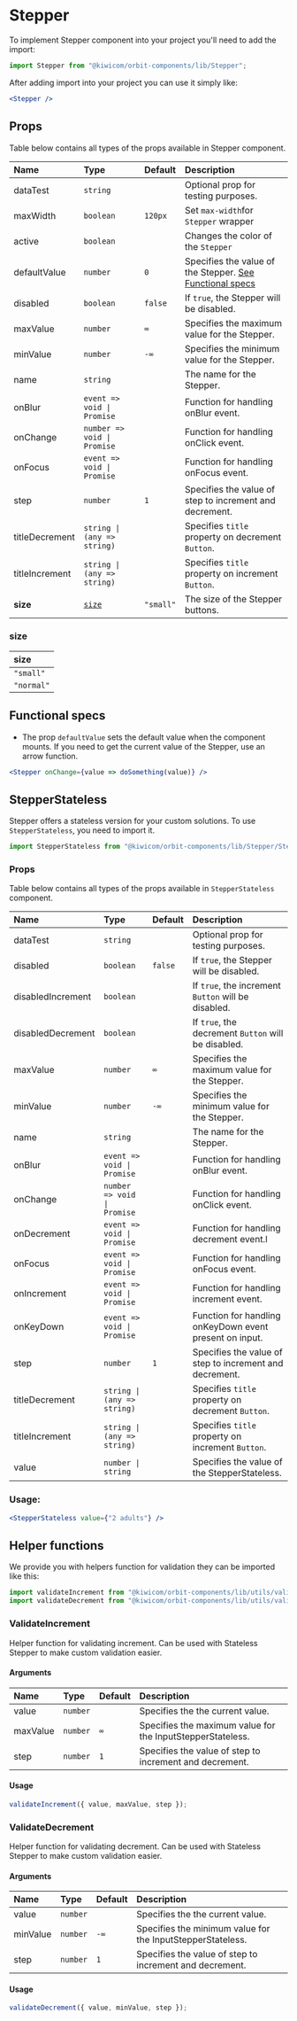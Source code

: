 # Stepper

To implement Stepper component into your project you'll need to add the import:

```jsx
import Stepper from "@kiwicom/orbit-components/lib/Stepper";
```

After adding import into your project you can use it simply like:

```jsx
<Stepper />
```

## Props

Table below contains all types of the props available in Stepper component.

| Name           | Type                        | Default   | Description                                                                   |
| :------------- | :-------------------------- | :-------- | :---------------------------------------------------------------------------- |
| dataTest       | `string`                    |           | Optional prop for testing purposes.                                           |
| maxWidth       | `boolean`                   | `120px`   | Set `max-width`for `Stepper` wrapper                                          |
| active         | `boolean`                   |           | Changes the color of the `Stepper`                                            |
| defaultValue   | `number`                    | `0`       | Specifies the value of the Stepper. [See Functional specs](#functional-specs) |
| disabled       | `boolean`                   | `false`   | If `true`, the Stepper will be disabled.                                      |
| maxValue       | `number`                    | `∞`       | Specifies the maximum value for the Stepper.                                  |
| minValue       | `number`                    | `-∞`      | Specifies the minimum value for the Stepper.                                  |
| name           | `string`                    |           | The name for the Stepper.                                                     |
| onBlur         | `event => void \| Promise`  |           | Function for handling onBlur event.                                           |
| onChange       | `number => void \| Promise` |           | Function for handling onClick event.                                          |
| onFocus        | `event => void \| Promise`  |           | Function for handling onFocus event.                                          |
| step           | `number`                    | `1`       | Specifies the value of step to increment and decrement.                       |
| titleDecrement | `string \| (any => string)` |           | Specifies `title` property on decrement `Button`.                             |
| titleIncrement | `string \| (any => string)` |           | Specifies `title` property on increment `Button`.                             |
| **size**       | [`size`](#size)             | `"small"` | The size of the Stepper buttons.                                              |

### size

| size       |
| :--------- |
| `"small"`  |
| `"normal"` |

## Functional specs

- The prop `defaultValue` sets the default value when the component mounts. If you need to get the current value of the Stepper, use an arrow function.

```jsx
<Stepper onChange={value => doSomething(value)} />
```

## StepperStateless

Stepper offers a stateless version for your custom solutions. To use `StepperStateless`, you need to import it.

```jsx
import StepperStateless from "@kiwicom/orbit-components/lib/Stepper/StepperStateless";
```

### Props

Table below contains all types of the props available in `StepperStateless` component.

| Name              | Type                        | Default | Description                                             |
| :---------------- | :-------------------------- | :------ | :------------------------------------------------------ |
| dataTest          | `string`                    |         | Optional prop for testing purposes.                     |
| disabled          | `boolean`                   | `false` | If `true`, the Stepper will be disabled.                |
| disabledIncrement | `boolean`                   |         | If `true`, the increment `Button` will be disabled.     |
| disabledDecrement | `boolean`                   |         | If `true`, the decrement `Button` will be disabled.     |
| maxValue          | `number`                    | `∞`     | Specifies the maximum value for the Stepper.            |
| minValue          | `number`                    | `-∞`    | Specifies the minimum value for the Stepper.            |
| name              | `string`                    |         | The name for the Stepper.                               |
| onBlur            | `event => void \| Promise`  |         | Function for handling onBlur event.                     |
| onChange          | `number => void \| Promise` |         | Function for handling onClick event.                    |
| onDecrement       | `event => void \| Promise`  |         | Function for handling decrement event.l                 |
| onFocus           | `event => void \| Promise`  |         | Function for handling onFocus event.                    |
| onIncrement       | `event => void \| Promise`  |         | Function for handling increment event.                  |
| onKeyDown         | `event => void \| Promise`  |         | Function for handling onKeyDown event present on input. |
| step              | `number`                    | `1`     | Specifies the value of step to increment and decrement. |
| titleDecrement    | `string \| (any => string)` |         | Specifies `title` property on decrement `Button`.       |
| titleIncrement    | `string \| (any => string)` |         | Specifies `title` property on increment `Button`.       |
| value             | `number \| string`          |         | Specifies the value of the StepperStateless.            |

### Usage:

```jsx
<StepperStateless value={"2 adults"} />
```

## Helper functions

We provide you with helpers function for validation they can be imported like this:

```jsx
import validateIncrement from "@kiwicom/orbit-components/lib/utils/validateIncrement";
import validateDecrement from "@kiwicom/orbit-components/lib/utils/validateDecrement";
```

### ValidateIncrement

Helper function for validating increment. Can be used with Stateless Stepper to make custom validation easier.

#### Arguments

| Name     | Type     | Default | Description                                                |
| :------- | :------- | :------ | :--------------------------------------------------------- |
| value    | `number` |         | Specifies the the current value.                           |
| maxValue | `number` | `∞`     | Specifies the maximum value for the InputStepperStateless. |
| step     | `number` | `1`     | Specifies the value of step to increment and decrement.    |

#### Usage

```js
validateIncrement({ value, maxValue, step });
```

### ValidateDecrement

Helper function for validating decrement. Can be used with Stateless Stepper to make custom validation easier.

#### Arguments

| Name     | Type     | Default | Description                                                |
| :------- | :------- | :------ | :--------------------------------------------------------- |
| value    | `number` |         | Specifies the the current value.                           |
| minValue | `number` | `-∞`    | Specifies the minimum value for the InputStepperStateless. |
| step     | `number` | `1`     | Specifies the value of step to increment and decrement.    |

#### Usage

```js
validateDecrement({ value, minValue, step });
```
